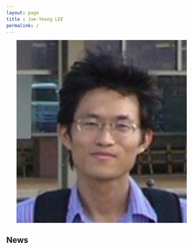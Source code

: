 ```yaml
---
layout: page
title : Jae-Yeong LEE
permalink: /
---
```


<p align="center"><img src="./images/lee.jpg" width="450px" /></p>

## News
